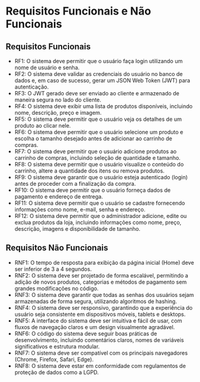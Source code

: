 # Requisitos Funcionais e Não Funcionais

## Requisitos Funcionais

- RF1: O sistema deve permitir que o usuário faça login utilizando um nome de usuário e senha.
- RF2: O sistema deve validar as credenciais do usuário no banco de dados e, em caso de sucesso, gerar um JSON Web Token (JWT) para autenticação.
- RF3: O JWT gerado deve ser enviado ao cliente e armazenado de maneira segura no lado do cliente.
- RF4: O sistema deve exibir uma lista de produtos disponíveis, incluindo nome, descrição, preço e imagem.
- RF5: O sistema deve permitir que o usuário veja os detalhes de um produto ao clicar nele.
- RF6: O sistema deve permitir que o usuário selecione um produto e escolha o tamanho desejado antes de adicionar ao carrinho de compras.
- RF7: O sistema deve permitir que o usuário adicione produtos ao carrinho de compras, incluindo seleção de quantidade e tamanho.
- RF8: O sistema deve permitir que o usuário visualize o conteúdo do carrinho, altere a quantidade dos itens ou remova produtos.
- RF9: O sistema deve garantir que o usuário esteja autenticado (login) antes de proceder com a finalização da compra.
- RF10: O sistema deve permitir que o usuário forneça dados de pagamento e endereço de entrega.
- RF11: O sistema deve permitir que o usuário se cadastre fornecendo informações como nome, e-mail, senha e endereço.
- RF12: O sistema deve permitir que o administrador adicione, edite ou exclua produtos da loja, incluindo informações como nome, preço, descrição, imagens e disponibilidade de tamanho.

## Requisitos Não Funcionais

- RNF1: O tempo de resposta para exibição da página inicial (Home) deve ser inferior de 3 a 4 segundos.
- RNF2: O sistema deve ser projetado de forma escalável, permitindo a adição de novos produtos, categorias e métodos de pagamento sem grandes modificações no código.
- RNF3: O sistema deve garantir que todas as senhas dos usuários sejam armazenadas de forma segura, utilizando algoritmos de hashing.
- RNF4: O sistema deve ser responsivo, garantindo que a experiência do usuário seja consistente em dispositivos móveis, tablets e desktops.
- RNF5: A interface do sistema deve ser intuitiva e fácil de usar, com fluxos de navegação claros e um design visualmente agradável.
- RNF6: O código do sistema deve seguir boas práticas de desenvolvimento, incluindo comentários claros, nomes de variáveis significativos e estrutura modular.
- RNF7: O sistema deve ser compatível com os principais navegadores (Chrome, Firefox, Safari, Edge).
- RNF8: O sistema deve estar em conformidade com regulamentos de proteção de dados como a LGPD.
